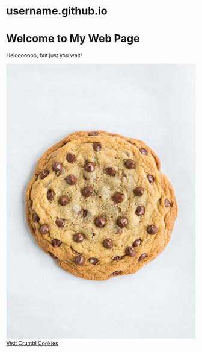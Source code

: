 # username.github.io
<html>
<head>
  <title>My Favorite Web Page</title>
</head>
<body>

  <h1>Welcome to My Web Page</h1>

  <p>
 Helooooooo, but just you wait!
  </p>
<img src="Cookie.jpg">
<a href="https://crumblcookies.com" target="_blank">Visit Crumbl Cookies</a>

</body>  
</html>
